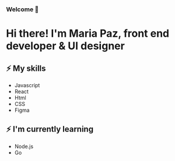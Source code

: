 ### Welcome 👋

<!--
Here are some ideas to get you started:

- 🔭 I’m currently working on ...
- 🌱 I’m currently learning ...
- 👯 I’m looking to collaborate on ...
- 🤔 I’m looking for help with ...
- 💬 Ask me about ...
- 📫 How to reach me: ...
- 😄 Pronouns: ...
- ⚡ Fun fact: ...
-->

# Hi there! I'm Maria Paz, front end developer & UI designer 
## ⚡ My skills
- Javascript
- React
- Html
- CSS
- Figma
## ⚡ I'm currently learning
- Node.js
- Go
